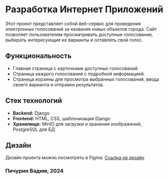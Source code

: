 # Разработка Интернет Приложений

Этот проект представляет собой веб-сервис для проведения электронных голосований за названия новых объектов города. Сайт позволяет пользователям просматривать доступные голосования, выбирать интересующие их варианты и оставлять свой голос.

## Функциональность

- Главная страница с карточками доступных голосований.
- Страница каждого голосования с подробной информацией.
- Страница корзины для просмотра выбранных голосований, ввода своего варианта и отправки результатов.

## Стек технологий

- **Backend:** Django
- **Frontend:** HTML, CSS, шаблонизация Django
- **Хранилище:** MinIO для загрузки и хранения изображений, PostgreSQL для БД

## Дизайн

Дизайн проекта можно посмотреть в Figma: [Ссылка на дизайн](https://www.figma.com/design/Cx4NMVpw4BKShm2U6W83OZ/%D0%93%D0%BE%D0%BB%D0%BE%D1%81-%D0%93%D0%BE%D1%80%D0%BE%D0%B4%D0%B0?node-id=0-1&t=1s8qzusilQ3K6PIv-1)

### Пичурин Вадим, 2024

